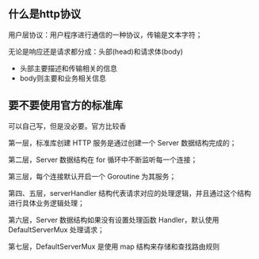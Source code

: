 ## 什么是http协议

用户层协议：用户程序进行通信的一种协议，传输是文本字符；

无论是响应还是请求都分成：头部(head)和请求体(body)

+ 头部主要描述和传输相关的信息
+ body则主要和业务相关信息



## 要不要使用官方的标准库

可以自己写，但是没必要。官方比较香

第一层，标准库创建 HTTP 服务是通过创建一个 Server 数据结构完成的；

第二层，Server 数据结构在 for 循环中不断监听每一个连接；

第三层，每个连接默认开启一个 Goroutine 为其服务；

第四、五层，serverHandler 结构代表请求对应的处理逻辑，并且通过这个结构进行具体业务逻辑处理；

第六层，Server 数据结构如果没有设置处理函数 Handler，默认使用 DefaultServerMux 处理请求；

第七层，DefaultServerMux 是使用 map 结构来存储和查找路由规则